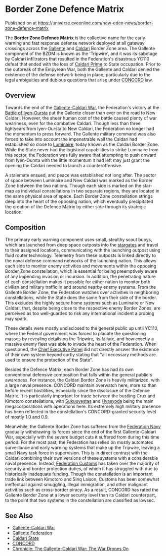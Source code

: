 # Border Zone Defence Matrix
Published on  at https://universe.eveonline.com/new-eden-news/border-zone-defence-matrix

The **Border Zone Defence Matrix** is the collective name for the early warning and fast response defense network deployed at all gateway crossings across the [Gallente](4bufc5OaK80rlo20Pez6gK) and [Caldari](7unGNsrMFwIWXMMbrM2jfy) Border Zone area. The Gallente component of the BZDM is known as the 'Tripwire', and it was its sabotage by Caldari infiltrators that resulted in the Federation's disastrous YC110 defeat that ended with the loss of [Caldari Prime](1yEhptNaSoG42YRSay711i) to State occupation. Prior to the outbreak of the Empyrean War, both the Gallente and Caldari denied the existence of the defense network being in place, particularly due to the legal ambiguities and dubious questions that arise under [CONCORD](5DPzMesjfj3XKshPWBUPWt) law.

Overview
--------

Towards the end of the [Gallente-Caldari War](1ehjby0lOpdwMJf9CprPtV), the Federation's victory at the [Battle of Iyen-Oursta](57mej5UVTU6kRfqaSdmRBv) put the Gallente closer than ever on the road to New Caldari. However, the sheer human cost of the battle caused plenty of war weariness, even for the combative Caldari. Though less than three lightyears from Iyen-Oursta to New Caldari, the Federation no longer had the momentum to press forward. The Gallente military command was also forced to take into account the impenetrable wall the Caldari had established so close to [Luminaire](1tM3Nx7GG1CbWtq6PcKMwj), today known as the Caldari Border Zone. While the State never had the logistical capabilities to strike Luminaire from this sector, the Federation was fully aware that attempting to push onward from Iyen-Oursta with the little momentum it had left may just grant the opening the Caldari needed to launch a counteroffensive.

A stalemate ensued, and peace was established not long after. The sector of space between Luminaire and New Caldari was marked as the Border Zone between the two nations. Though each side is marked on the star-map as individual constellations in two separate regions, they are located in the same physical area of space. Each Border Zone constellation strings deep into the heart of the opposing nation, which eventually precipitated the creation of the Defence Matrix by either side through its strategic location.

Composition
-----------

The primary early warning component uses small, stealthy scout buoys, which are launched from deep space outposts into the [stargates](416pCzXGIwn2Tt7feZYSpk) and travel to their assigned locations, communicating with the launching outpost using fluid router technology. Telemetry from these outposts is linked directly to the naval defense command networks of the launching nation. This allows each side to monitor enemy activities and movements within the opposing Border Zone constellation, which is essential for being preemptively aware of any impending invasion or incursion. In addition, the penetrating nature of each constellation makes it possible for either nation to monitor both civilian and military traffic in and around nearby enemy systems. From the Gallente Border Zone, the Federation watches over activities in neighboring constellations, while the State does the same from their side of the border. This excludes the highly secure home systems such as Luminaire or New Caldari, that, despite being close to the respective enemy Border Zones, are perceived as too well-guarded to risk any international incident a probing may spark.

These details were mostly undisclosed to the general public up until YC110, where the Federal government was forced to placate the questioning masses by revealing details on the Tripwire, its failure, and how exactly a massive enemy fleet was able to invade the heart of the Federation. When questioned, the [Chief Executive Panel](5CmaMqj1ZsFw2j4C12JpmV) did not directly answer the existence of their own system beyond curtly stating that "all necessary methods are used to ensure the protection of the State".

Besides the Defence Matrix, each Border Zone has had its own conventional defensive composition that falls within the general public's awareness. For instance, the Caldari Border Zone is heavily militarized, with a large naval presence. CONCORD maintain overwatch here, more so than before recent hostilities, especially since the disclosure of the Defence Matrix. It is particularly important for trade between the bustling Crux and Kimotoro constellations, with [Sukuuvestaa](1qDZvg69txboJlARXk4vKB) and [Hyasyoda](WisddAsk7hie3SUcwiNwa) being the main megacorporations with operations here. Its extremely high military presence has been reflected in the constellation's CONCORD-granted security level of mostly 1.0 and 0.9.

Meanwhile, the Gallente Border Zone has suffered from the [Federation Navy](y2DAUzy3B6kc7fBww7nl1) gradually withdrawing its forces since the end of the first Gallente-Caldari War, especially with the severe budget cuts it suffered from during this time period. For the most past, the Federation has relied on mostly automated surveillance and early warning systems that make up the Tripwire, leaving a small Navy task force in supervision. This is in direct contrast with the Caldari combining their own versions of these systems with a considerable naval presence. Instead, [Federation Customs](2LZwH7MsRSRhlMHNegrgGx) has taken over the majority of security and border protection duties, of which it has struggled with due to historically inadequate funding. Though the constellation is an important trade link between Kimotoro and Sinq Laison, Customs has been somewhat ineffectual against smuggling, illegal immigration, and other malignant activities such as cross-border piracy. As a result, CONCORD has rated the Gallente Border Zone at a lower security level than its Caldari counterpart, to the point that two systems in the constellation are classified as lowsec.

See Also
--------

-   [Gallente-Caldari War](1ehjby0lOpdwMJf9CprPtV)
-   [Gallente Federation](4bufc5OaK80rlo20Pez6gK)
-   [Caldari State](7unGNsrMFwIWXMMbrM2jfy)
-   [CONCORD](5DPzMesjfj3XKshPWBUPWt)
-   [Chronicle: The Gallente-Caldari War: The War Drones On](ta3q2yUTdSA58tHpFmlQq)
